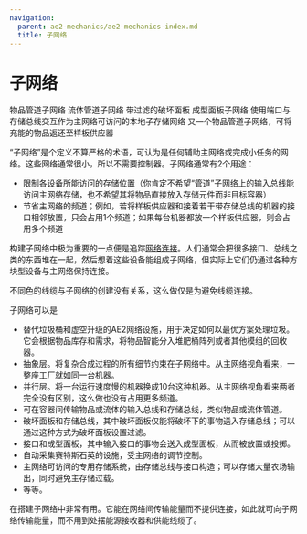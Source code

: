 ```yaml
---
navigation:
  parent: ae2-mechanics/ae2-mechanics-index.md
  title: 子网络
---
```


# 子网络

<GameScene zoom="4" interactive={true}>
<ImportStructure src="../assets/assemblies/subnet_demonstration.snbt" />

<DiamondAnnotation pos="6.5 2.5 0.5" color="#00ff00">
        物品管道子网络
    </DiamondAnnotation>

<DiamondAnnotation pos="5.5 2.5 0.5" color="#00ff00">
        流体管道子网络
    </DiamondAnnotation>

<DiamondAnnotation pos="4.5 2.5 0.5" color="#00ff00">
        带过滤的破坏面板
    </DiamondAnnotation>

<DiamondAnnotation pos="3.5 2.5 0.5" color="#00ff00">
        成型面板子网络
    </DiamondAnnotation>

<DiamondAnnotation pos="2.5 2.5 0.5" color="#00ff00">
        使用端口与存储总线交互作为主网络可访问的本地子存储网络
    </DiamondAnnotation>

<DiamondAnnotation pos="1.5 1.5 0.5" color="#00ff00">
        又一个物品管道子网络，可将充能的物品返还至样板供应器
    </DiamondAnnotation>

<IsometricCamera yaw="195" pitch="30" />
</GameScene>

“子网络”是个定义不算严格的术语，可认为是任何辅助主网络或完成小任务的网络。这些网络通常很小，所以不需要控制器。子网络通常有2个用途：

* 限制各[设备](devices.md)所能访问的存储位置（你肯定不希望“管道”子网络上的输入总线能访问主网络存储，也不希望其将物品直接放入存储元件而非目标容器）
* 节省主网络的频道；例如，若将样板供应器和接着若干带存储总线的机器的接口相邻放置，只会占用1个频道；如果每台机器都放一个样板供应器，则会占用多个频道

构建子网络中极为重要的一点便是追踪[网络连接](me-network-connections.md)。人们通常会把很多接口、总线之类的东西堆在一起，然后想着这些设备能组成子网络，但实际上它们仍通过各种方块型设备与主网络保持连接。

不同色的线缆与子网络的创建没有关系，这么做仅是为避免线缆连接。

子网络可以是

* 替代垃圾桶和虚空升级的AE2网络设施，用于决定如何以最优方案处理垃圾。它会根据物品库存和需求，将物品智能分入堆肥桶阵列或者其他模组的回收器。
* 抽象层。将复杂合成过程的所有细节约束在子网络中。从主网络视角看来，一整座工厂就如同一台机器。
* 并行层。将一台运行速度慢的机器换成10台这种机器。从主网络视角看来两者完全没有区别，这么做也没有占用更多频道。
* 可在容器间传输物品或流体的输入总线和存储总线，类似物品或流体管道。
* 破坏面板和存储总线，其中破坏面板仅能将破坏下的事物送入存储总线；可以通过这种方式为破坏面板设置过滤。
* 接口和成型面板，其中输入接口的事物会送入成型面板，从而被放置或投掷。
* 自动采集赛特斯石英的设施，受主网络的<ItemLink id="level_emitter" />调节控制。
* 主网络可访问的专用存储系统，由存储总线与接口构造；可以存储大量农场输出，同时避免主存储过载。
* 等等。

<ItemLink id="quartz_fiber" />在搭建子网络中非常有用。它能在网络间传输能量而不提供连接，如此就可向子网络传输能量，而不用到处摆能源接收器和供能线缆了。
